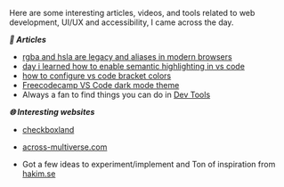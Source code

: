 
Here are some interesting articles, videos, and tools related to web development, UI/UX and accessibility, I came across the day.

***📃 Articles***

- [rgba and hsla are legacy and aliases in modern browsers](https://www.stefanjudis.com/today-i-learned/rgba-and-hsla-are-legacy-and-aliases-in-modern-browsers/)
- [day i learned how to enable semantic highlighting in vs code](https://www.stefanjudis.com/today-i-learned/how-to-enable-semantic-highlighting-in-vs-code/)
- [how to configure vs code bracket colors](https://www.stefanjudis.com/snippets/how-to-configure-vs-code-bracket-colors/)
- [Freecodecamp VS Code dark mode theme](https://www.freecodecamp.org/news/vs-code-dark-mode-theme/)
- Always a fan to find things you can do in [Dev Tools](https://twitter.com/aweary/status/1437810668938440713)



***🌐 Interesting websites***

  - [checkboxland](https://www.bryanbraun.com/checkboxland/)
  - [across-multiverse.com](https://across-multiverse.com/)
  
  - Got a few ideas to experiment/implement and Ton of inspiration from [hakim.se](https://hakim.se/)
